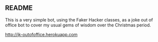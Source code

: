 ## README

This is a very simple bot, using the Faker Hacker classes, as a joke out of office bot to cover my usual gems of wisdom over the Christmas period.

http://jk-outofoffice.herokuapp.com